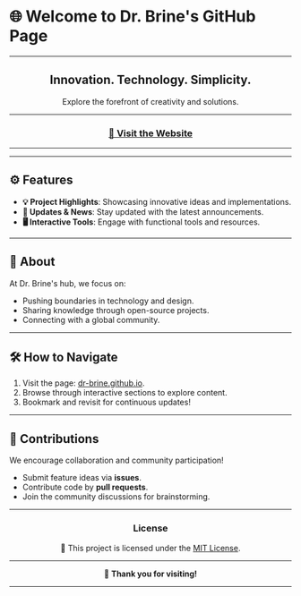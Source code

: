 # 🌐 Welcome to Dr. Brine's GitHub Page

---

<div align="center">

## **Innovation. Technology. Simplicity.**  
Explore the forefront of creativity and solutions.  

---

### [🌊 Visit the Website](https://dr-brine.github.io/)

---

</div>

---

## ⚙️ **Features**

- **💡 Project Highlights**: Showcasing innovative ideas and implementations.
- **📢 Updates & News**: Stay updated with the latest announcements.
- **🖥️ Interactive Tools**: Engage with functional tools and resources.

---

## 📖 **About**

At Dr. Brine's hub, we focus on:  
- Pushing boundaries in technology and design.  
- Sharing knowledge through open-source projects.  
- Connecting with a global community.

---

## 🛠️ **How to Navigate**

1. Visit the page: [dr-brine.github.io](https://dr-brine.github.io/).  
2. Browse through interactive sections to explore content.  
3. Bookmark and revisit for continuous updates!  

---

## 🤝 **Contributions**

We encourage collaboration and community participation!  
- Submit feature ideas via **issues**.  
- Contribute code by **pull requests**.  
- Join the community discussions for brainstorming.  

---

<div align="center">

### **License**  
📜 This project is licensed under the [MIT License](LICENSE).  

---

💙 **Thank you for visiting!**

---

</div>
